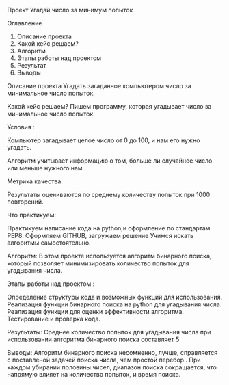Проект Угадай число за минимум попыток 


Оглавление
1. Описание проекта
2. Какой кейс решаем?
3. Алгоритм
4. Этапы работы над проектом
5. Результат
6. Выводы

Описание проекта
Угадать загаданное компьютером число за минимальное число попыток.



Какой кейс решаем?
Пишем программу, которая угадывает число за минимальное число попыток.

Условия :

Компьютер загадывает целое число от 0 до 100, и нам его нужно угадать. 

Алгоритм учитывает информацию о том, больше ли случайное число или меньше нужного нам.

Метрика качества:

Результаты оцениваются по среднему количеству попыток при 1000 повторений.

Что практикуем:

Практикуем написание кода на python,и оформление по стандартам PEP8. Оформляем GITHUB, загружаем решение
Учимся искать алгоритмы самостоятельно. 



Алгоритм:
В этом проекте используется алгоритм бинарного поиска, который позволяет минимизировать количество попыток для угадывания числа.



Этапы работы над проектом :

Определение структуры кода и возможных функций для использования.
Реализация функции бинарного поиска на python для угадывания числа.
Реализация функции для оценки эффективности алгоритма.
Тестирование и проверка кода.


Результаты:
Среднее количество попыток для угадывания числа при использовании алгоритма бинарного поиска составляет 5 



Выводы:
Алгоритм бинарного поиска несомненно, лучше, справляется с поставленой задачей поиска числа, чем простой перебор . При каждом убирании половины чисел, диапазон поиска сокращается, что напрямую влияет на количество попыток, и время поиска. 